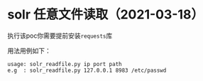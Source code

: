 # solr 任意文件读取（2021-03-18）

执行该poc你需要提前安装`requests`库

用法用例如下：
```
usage: solr_readfile.py ip port path
e.g  : solr_readfile.py 127.0.0.1 8983 /etc/passwd
```
